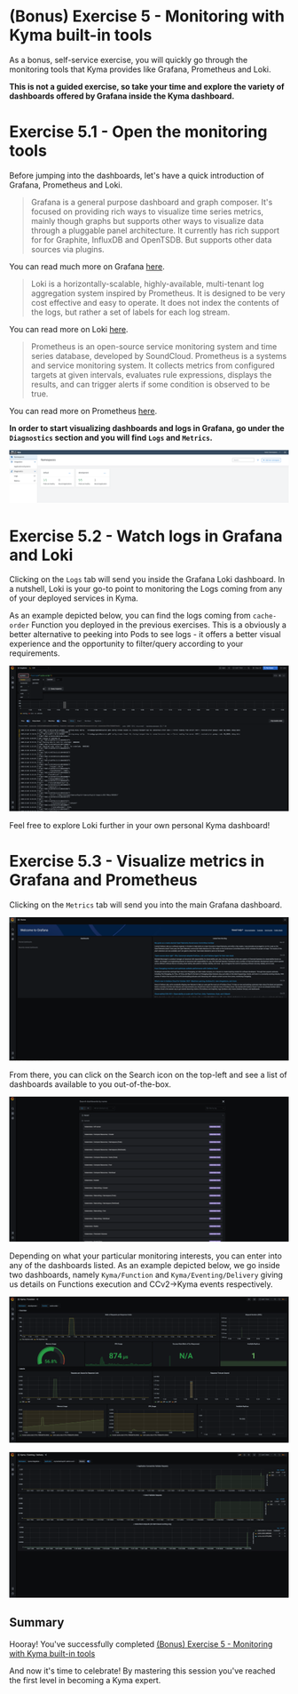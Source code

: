 # (Bonus) Exercise 5 - Monitoring with Kyma built-in tools

As a bonus, self-service exercise, you will quickly go through the monitoring tools that Kyma provides like Grafana, Prometheus and Loki.

**This is not a guided exercise, so take your time and explore the variety of dashboards offered by Grafana inside the Kyma dashboard.**

# Exercise 5.1 - Open the monitoring tools

Before jumping into the dashboards, let's have a quick introduction of Grafana, Prometheus and Loki.

> Grafana is a general purpose dashboard and graph composer. It's focused on providing rich ways to visualize time series metrics, mainly though graphs but supports other ways to visualize data through a pluggable panel architecture. It currently has rich support for for Graphite, InfluxDB and OpenTSDB. But supports other data sources via plugins.

You can read much more on Grafana [here](https://grafana.com/docs/grafana/latest/getting-started/getting-started/).

> Loki is a horizontally-scalable, highly-available, multi-tenant log aggregation system inspired by Prometheus. It is designed to be very cost effective and easy to operate. It does not index the contents of the logs, but rather a set of labels for each log stream.

You can read more on Loki [here](https://grafana.com/docs/loki/latest/).

> Prometheus is an open-source service monitoring system and time series database, developed by SoundCloud. Prometheus is a systems and service monitoring system. It collects metrics from configured targets at given intervals, evaluates rule expressions, displays the results, and can trigger alerts if some condition is observed to be true.

You can read more on Prometheus [here](https://prometheus.io/docs/prometheus/latest/getting_started/).

**In order to start visualizing dashboards and logs in Grafana, go under the `Diagnostics` section and you will find `Logs` and `Metrics`.**

![Monitoring tools](./images/1.png)

# Exercise 5.2 - Watch logs in Grafana and Loki

Clicking on the `Logs` tab will send you inside the Grafana Loki dashboard. In a nutshell, Loki is your go-to point to monitoring the Logs coming from any of your deployed services in Kyma.

As an example depicted below, you can find the logs coming from `cache-order` Function you deployed in the previous exercises. This is a obviously a better alternative to peeking into Pods to see logs - it offers a better visual experience and the opportunity to filter/query according to your requirements.

![Monitoring tools](./images/6.png)

Feel free to explore Loki further in your own personal Kyma dashboard!

# Exercise 5.3 - Visualize metrics in Grafana and Prometheus

Clicking on the `Metrics` tab will send you into the main Grafana dashboard.

![Grafana dashboard](./images/2.png)

From there, you can click on the Search icon on the top-left and see a list of dashboards available to you out-of-the-box.

![Grafana dashboards](./images/3.png)

Depending on what your particular monitoring interests, you can enter into any of the dashboards listed. As an example depicted below, we go inside two dashboards, namely `Kyma/Function` and `Kyma/Eventing/Delivery` giving us details on Functions execution and CCv2->Kyma events respectively.

![Kyma/Function](./images/4.png)

![Kyma/Eventing/Delivery](./images/5.png)

## Summary

Hooray! You've successfully completed [(Bonus) Exercise 5 - Monitoring with Kyma built-in tools](./ex5/README.md)

And now it's time to celebrate! By mastering this session you've reached the first level in becoming a Kyma expert.
